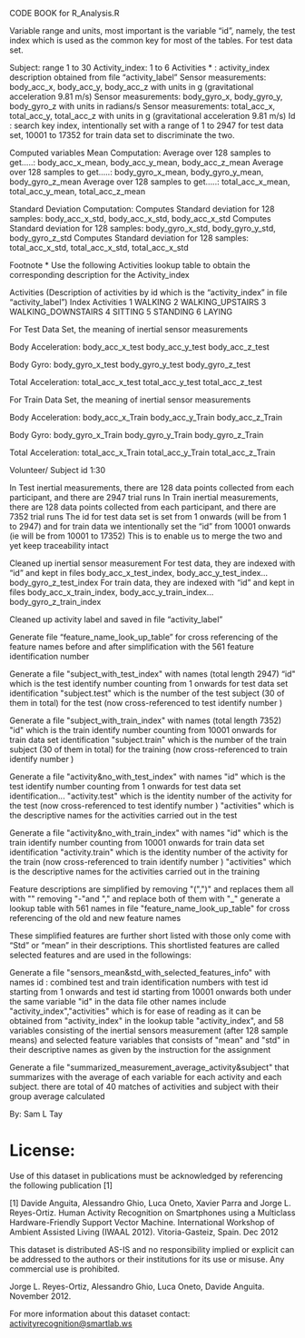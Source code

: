 CODE BOOK for R_Analysis.R

Variable range and units, most important is the variable “id”,  namely,  the test index which is used as the common key for most of the tables.
For test data set.  


Subject: range 1 to 30
Activity_index: 1 to 6
Activities * : activity_index description obtained from file “activity_label”
Sensor measurements: body_acc_x, body_acc_y, body_acc_z  with units in g (gravitational acceleration 9.81 m/s)
Sensor measurements: body_gyro_x, body_gyro_y, body_gyro_z with units in radians/s
Sensor measurements: total_acc_x, total_acc_y, total_acc_z  with units in g (gravitational acceleration 9.81 m/s)
Id :  search key index, intentionally set with a range of 1 to 2947 for test data set, 10001 to 17352 for train data set to discriminate the two.

Computed variables
Mean Computation:
Average over 128 
samples to get…..:   body_acc_x_mean, body_acc_y_mean, body_acc_z_mean
Average over 128 
samples to get…..: body_gyro_x_mean, body_gyro_y_mean, body_gyro_z_mean
Average over 128 
samples to get…..:   total_acc_x_mean, total_acc_y_mean, total_acc_z_mean

Standard Deviation Computation:
Computes Standard deviation for 128 samples:   body_acc_x_std, body_acc_x_std, body_acc_x_std
Computes Standard deviation for 128 samples:  body_gyro_x_std, body_gyro_y_std, body_gyro_z_std
Computes Standard deviation for 128 samples:   total_acc_x_std, total_acc_x_std, total_acc_x_std


Footnote *
Use the following Activities lookup table to obtain the corresponding description for the Activity_index

Activities (Description of activities by id which is the “activity_index” in file “activity_label”)
Index   Activities
  1      WALKING
  2   WALKING_UPSTAIRS
  3  WALKING_DOWNSTAIRS
  4      SITTING
  5      STANDING
  6       LAYING

For Test Data Set, the meaning of inertial sensor measurements

Body Acceleration:
body_acc_x_test
body_acc_y_test
body_acc_z_test

Body Gyro:
body_gyro_x_test
body_gyro_y_test
body_gyro_z_test

Total Acceleration:
total_acc_x_test
total_acc_y_test
total_acc_z_test

For Train Data Set, the meaning of inertial sensor measurements

Body Acceleration:
body_acc_x_Train
body_acc_y_Train
body_acc_z_Train

Body Gyro:
body_gyro_x_Train
body_gyro_y_Train
body_gyro_z_Train

Total Acceleration:
total_acc_x_Train
total_acc_y_Train
total_acc_z_Train

Volunteer/ Subject id
1:30

In Test inertial measurements, there are 128 data points collected from each participant,  and there are 2947 trial runs
In Train inertial measurements, there are 128 data points collected from each participant, and there are 7352 trial runs 
The id for test data set is set from 1 onwards (will be from 1 to 2947) 
and for train data we intentionally set the “id” from 10001 onwards (ie will be from 10001 to 17352)
This is to enable us to merge the two and yet keep traceability intact

Cleaned up inertial sensor measurement
For test data, they are indexed with “id” and kept in files body_acc_x_test_index, body_acc_y_test_index… body_gyro_z_test_index
For train data, they are indexed with “id” and kept in files body_acc_x_train_index, body_acc_y_train_index… body_gyro_z_train_index

Cleaned up activity label and saved in file “activity_label”

Generate file “feature_name_look_up_table” for cross referencing of the feature names before and after simplification with the 561 feature identification number

Generate a file "subject_with_test_index" with names (total length 2947)
“id" which is the test identify number counting from 1 onwards for test data set identification
"subject.test" which is the number of the test subject (30 of them in total) for the test (now cross-referenced to test identify number )

Generate a file "subject_with_train_index" with names (total length 7352)
"id" which is the train identify number counting from 10001 onwards for train data set identification
"subject.train" which is the number of the train subject (30 of them in total) for the training (now cross-referenced to train identify number )

 Generate a file "activity&no_with_test_index" with names
 "id" which is the test identify number counting from 1 onwards for test data set identification...
 "activity.test" which is the identity number of the activity for the test (now cross-referenced to test identify number )
 "activities" which is the descriptive names for the activities carried out in the test


 Generate a file "activity&no_with_train_index" with names
 "id" which is the train identify number counting from 10001 onwards for train data set identification
 "activity.train" which is the identity number of the activity for the train (now cross-referenced to train identify number )
 "activities" which is the descriptive names for the activities carried out in the training

Feature descriptions are simplified by removing "(",")" and replaces them all with ""
removing "-"and "," and replace both of them with "_"
generate a lookup table with 561 names in file "feature_name_look_up_table" 
for cross referencing of the old and new feature names

These simplified features are further short listed with those only come with 
“Std” or “mean” in their descriptions.  This shortlisted features are called selected features 
and are used in the followings:  

 Generate a file "sensors_mean&std_with_selected_features_info" with names
 id : combined test and train identification numbers
 with test id starting from 1 onwards and test id starting from 10001 onwards both 
 under the same variable "id" in the data file
 other names include "activity_index","activities" which is for ease of reading 
 as it can be obtained from "activity_index" in the lookup table
 "activity_index", and 58 variables consisting of the inertial sensors measurement (after 128 sample means)
 and selected feature variables that consists of "mean" and "std" in their descriptive names as 
 given by the instruction for the assignment

 Generate a file "summarized_measurement_average_activity&subject" that 
 summarizes with the average of each variable for each activity and each subject.
 there are total of 40 matches of activities and subject with their group average calculated


By: Sam L Tay

License:
========
Use of this dataset in publications must be acknowledged by referencing the following publication [1] 

[1] Davide Anguita, Alessandro Ghio, Luca Oneto, Xavier Parra and Jorge L. Reyes-Ortiz. Human Activity Recognition on Smartphones using a Multiclass Hardware-Friendly Support Vector Machine. International Workshop of Ambient Assisted Living (IWAAL 2012). Vitoria-Gasteiz, Spain. Dec 2012

This dataset is distributed AS-IS and no responsibility implied or explicit can be addressed to the authors or their institutions for its use or misuse. Any commercial use is prohibited.

Jorge L. Reyes-Ortiz, Alessandro Ghio, Luca Oneto, Davide Anguita. November 2012.

For more information about this dataset contact: activityrecognition@smartlab.ws
